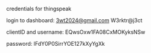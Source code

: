 credentials for thingspeak

login to dashboard: 3wt2024@gmail.com W3rktr@j3ct

clientID and username: EQwsOxw1FA08CxMOKyksNSw

password: lFdY0P0SirrYOE127kXyYgXk
